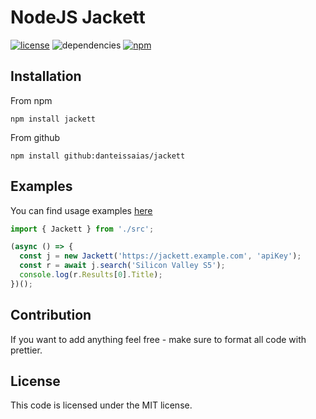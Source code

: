 # NodeJS Jackett

[![license](https://img.shields.io/github/license/danteissaias/jackett.svg)](https://github.com/danteissaias/vision/blob/master/LICENSE.md)
![dependencies](https://img.shields.io/david/danteissaias/jackett.svg)
[![npm](https://img.shields.io/npm/v/jackett.svg)](https://npmjs.com/jackett)

## Installation

From npm

```
npm install jackett
```

From github

```
npm install github:danteissaias/jackett
```

## Examples

You can find usage examples [here](examples)

```typescript
import { Jackett } from './src';

(async () => {
  const j = new Jackett('https://jackett.example.com', 'apiKey');
  const r = await j.search('Silicon Valley S5');
  console.log(r.Results[0].Title);
})();
```

## Contribution

If you want to add anything feel free - make sure to format all code with prettier.

## License

This code is licensed under the MIT license.
